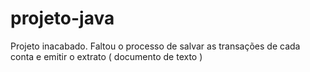 # projeto-java
Projeto inacabado.
Faltou o processo de salvar as transações de cada conta e emitir o extrato ( documento de texto )
